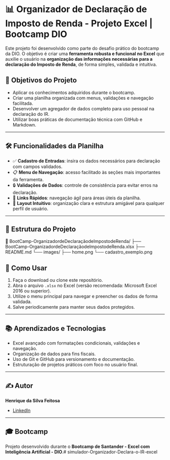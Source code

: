 # 📊 Organizador de Declaração de Imposto de Renda - Projeto Excel | Bootcamp DIO

Este projeto foi desenvolvido como parte do desafio prático do bootcamp da DIO. O objetivo é criar uma **ferramenta robusta e funcional no Excel** que auxilie o usuário na **organização das informações necessárias para a declaração do Imposto de Renda**, de forma simples, validada e intuitiva.

## 🧠 Objetivos do Projeto

- Aplicar os conhecimentos adquiridos durante o bootcamp.
- Criar uma planilha organizada com menus, validações e navegação facilitada.
- Desenvolver um agregador de dados completo para uso pessoal na declaração do IR.
- Utilizar boas práticas de documentação técnica com GitHub e Markdown.

---

## 🛠️ Funcionalidades da Planilha

- ✅ **Cadastro de Entradas**: insira os dados necessários para declaração com campos validados.
- 📋 **Menu de Navegação**: acesso facilitado às seções mais importantes da ferramenta.
- 🔒 **Validações de Dados**: controle de consistência para evitar erros na declaração.
- 🔗 **Links Rápidos**: navegação ágil para áreas úteis da planilha.
- 🧾 **Layout Intuitivo**: organização clara e estrutura amigável para qualquer perfil de usuário.

---

## 🧾 Estrutura do Projeto

📁 BootCamp-OrganizadordeDeclaraçãodeImpostodeRenda/
├── BootCamp-OrganizadordeDeclaraçãodeImpostodeRenda.xlsx
├── README.md
└── images/
├── home.png
└── cadastro_exemplo.png

## 🚀 Como Usar

1. Faça o download ou clone este repositório.
2. Abra o arquivo `.xlsx` no Excel (versão recomendada: Microsoft Excel 2016 ou superior).
3. Utilize o menu principal para navegar e preencher os dados de forma validada.
4. Salve periodicamente para manter seus dados protegidos.

---

## 📚 Aprendizados e Tecnologias

- Excel avançado com formatações condicionais, validações e navegação.
- Organização de dados para fins fiscais.
- Uso de Git e GitHub para versionamento e documentação.
- Estruturação de projetos práticos com foco no usuário final.

---

## ✍️ Autor

**Henrique da Silva Feitosa**

- [LinkedIn](https://www.linkedin.com/in/henrique-feitosa/)

---


## 🎓 Bootcamp

Projeto desenvolvido durante o **Bootcamp de Santander - Excel com Inteligência Artificial - DIO**.#   s i m u l a d o r - O r g a n i z a d o r - D e c l a r a - o - I R - e x c e l  
 